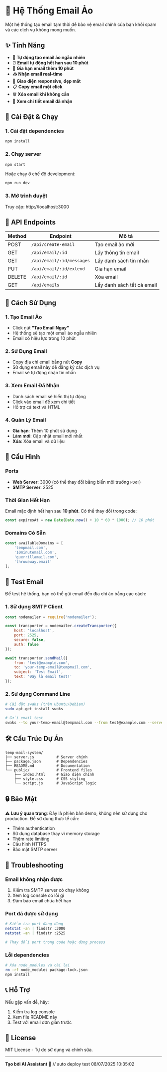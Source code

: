 # 📮 Hệ Thống Email Ảo

Một hệ thống tạo email tạm thời để bảo vệ email chính của bạn khỏi spam và các dịch vụ không mong muốn.

## ✨ Tính Năng

- 🎲 **Tự động tạo email ảo ngẫu nhiên**
- ⏰ **Email tự động hết hạn sau 10 phút**
- 🔄 **Gia hạn email thêm 10 phút**
- 📥 **Nhận email real-time**
- 📱 **Giao diện responsive, đẹp mắt**
- 📋 **Copy email một click**
- 🗑️ **Xóa email khi không cần**
- 📧 **Xem chi tiết email đã nhận**

## 🚀 Cài Đặt & Chạy

### 1. Cài đặt dependencies

```bash
npm install
```

### 2. Chạy server

```bash
npm start
```

Hoặc chạy ở chế độ development:

```bash
npm run dev
```

### 3. Mở trình duyệt

Truy cập: http://localhost:3000

## 📡 API Endpoints

| Method | Endpoint | Mô tả |
|--------|----------|-------|
| POST | `/api/create-email` | Tạo email ảo mới |
| GET | `/api/email/:id` | Lấy thông tin email |
| GET | `/api/email/:id/messages` | Lấy danh sách tin nhắn |
| PUT | `/api/email/:id/extend` | Gia hạn email |
| DELETE | `/api/email/:id` | Xóa email |
| GET | `/api/emails` | Lấy danh sách tất cả email |

## 📝 Cách Sử Dụng

### 1. Tạo Email Ảo
- Click nút **"Tạo Email Ngay"**
- Hệ thống sẽ tạo một email ảo ngẫu nhiên
- Email có hiệu lực trong 10 phút

### 2. Sử Dụng Email
- Copy địa chỉ email bằng nút **Copy**
- Sử dụng email này để đăng ký các dịch vụ
- Email sẽ tự động nhận tin nhắn

### 3. Xem Email Đã Nhận
- Danh sách email sẽ hiển thị tự động
- Click vào email để xem chi tiết
- Hỗ trợ cả text và HTML

### 4. Quản Lý Email
- **Gia hạn**: Thêm 10 phút sử dụng
- **Làm mới**: Cập nhật email mới nhất
- **Xóa**: Xóa email và dữ liệu

## 🔧 Cấu Hình

### Ports
- **Web Server**: 3000 (có thể thay đổi bằng biến môi trường `PORT`)
- **SMTP Server**: 2525

### Thời Gian Hết Hạn
Email mặc định hết hạn sau **10 phút**. Có thể thay đổi trong code:

```javascript
const expiresAt = new Date(Date.now() + 10 * 60 * 1000); // 10 phút
```

### Domains Có Sẵn
```javascript
const availableDomains = [
    'tempmail.com', 
    '10minutemail.com', 
    'guerrillamail.com', 
    'throwaway.email'
];
```

## 🧪 Test Email

Để test hệ thống, bạn có thể gửi email đến địa chỉ ảo bằng các cách:

### 1. Sử dụng SMTP Client
```javascript
const nodemailer = require('nodemailer');

const transporter = nodemailer.createTransporter({
    host: 'localhost',
    port: 2525,
    secure: false,
    auth: false
});

await transporter.sendMail({
    from: 'test@example.com',
    to: 'your-temp-email@tempmail.com',
    subject: 'Test Email',
    text: 'Đây là email test!'
});
```

### 2. Sử dụng Command Line
```bash
# Cài đặt swaks (trên Ubuntu/Debian)
sudo apt-get install swaks

# Gửi email test
swaks --to your-temp-email@tempmail.com --from test@example.com --server localhost:2525 --body "Test email content"
```

## 🛠️ Cấu Trúc Dự Án

```
temp-mail-system/
├── server.js          # Server chính
├── package.json       # Dependencies
├── README.md          # Documentation
└── public/            # Frontend files
    ├── index.html     # Giao diện chính
    ├── style.css      # CSS styling
    └── script.js      # JavaScript logic
```

## 🔒 Bảo Mật

⚠️ **Lưu ý quan trọng**: Đây là phiên bản demo, không nên sử dụng cho production. Để sử dụng thực tế cần:

- Thêm authentication
- Sử dụng database thay vì memory storage
- Thêm rate limiting
- Cấu hình HTTPS
- Bảo mật SMTP server

## 🐛 Troubleshooting

### Email không nhận được
1. Kiểm tra SMTP server có chạy không
2. Xem log console có lỗi gì
3. Đảm bảo email chưa hết hạn

### Port đã được sử dụng
```bash
# Kiểm tra port đang dùng
netstat -an | findstr :3000
netstat -an | findstr :2525

# Thay đổi port trong code hoặc dừng process
```

### Lỗi dependencies
```bash
# Xóa node_modules và cài lại
rm -rf node_modules package-lock.json
npm install
```

## 📞 Hỗ Trợ

Nếu gặp vấn đề, hãy:
1. Kiểm tra log console
2. Xem file README này
3. Test với email đơn giản trước

## 📄 License

MIT License - Tự do sử dụng và chỉnh sửa.

---

**Tạo bởi AI Assistant** 🤖
// auto deploy test 08/07/2025 10:35:02
